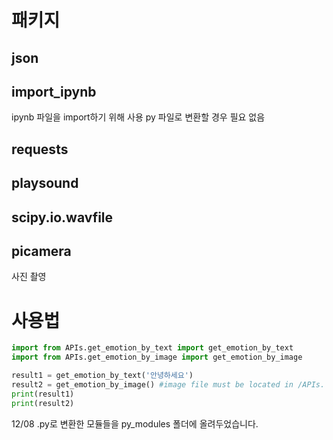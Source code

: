 # 패키지
## json 

## import_ipynb
ipynb 파일을 import하기 위해 사용
py 파일로 변환할 경우 필요 없음

## requests

## playsound

## scipy.io.wavfile


## picamera 
 사진 촬영

# 사용법
```python
import from APIs.get_emotion_by_text import get_emotion_by_text
import from APIs.get_emotion_by_image import get_emotion_by_image

result1 = get_emotion_by_text('안녕하세요')
result2 = get_emotion_by_image() #image file must be located in /APIs.
print(result1)
print(result2)
```
12/08 .py로 변환한 모듈들을 py_modules 폴더에 올려두었습니다.

